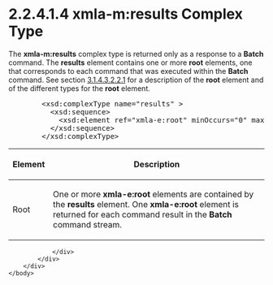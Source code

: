 <html dir="LTR" xmlns:mshelp="http://msdn.microsoft.com/mshelp" xmlns:ddue="http://ddue.schemas.microsoft.com/authoring/2003/5" xmlns:xlink="http://www.w3.org/1999/xlink" xmlns:tool="http://www.microsoft.com/tooltip">
    <head>
        <meta http-equiv="Content-Type" content="text/html; CHARSET=utf-8"></meta>
        <meta name="save" content="history"></meta>
        <title>2.2.4.1.4 xmla-m:results Complex Type</title>
        <xml>
            <mshelp:toctitle title="2.2.4.1.4 xmla-m:results Complex Type"></mshelp:toctitle>
            <mshelp:rltitle title="[MS-SSAS]: xmla-m:results Complex Type"></mshelp:rltitle>
            <mshelp:keyword index="A" term="0f9ccf3d-05d7-4b43-97c3-a3037b1ec2f1"></mshelp:keyword>
            <mshelp:attr name="DCSext.ContentType" value="open specification"></mshelp:attr>
            <mshelp:attr name="AssetID" value="0f9ccf3d-05d7-4b43-97c3-a3037b1ec2f1"></mshelp:attr>
            <mshelp:attr name="TopicType" value="kbRef"></mshelp:attr>
            <mshelp:attr name="DCSext.Title" value="[MS-SSAS]: xmla-m:results Complex Type" />
        </xml>
    </head>
    <body>
        <div id="header">
            <h1 class="heading">2.2.4.1.4 xmla-m:results Complex Type</h1>
        </div>
        <div id="mainSection">
            <div id="mainBody">
                <div id="allHistory" class="saveHistory"></div>
                <div id="sectionSection0" class="section" name="collapseableSection">
                    

<p>The <b>xmla-m:results</b> complex type is returned only as a
response to a <b>Batch</b> command. The <b>results</b> element contains one or
more <b>root</b> elements, one that corresponds to each command that was
executed within the <b>Batch</b> command. See section <a href="b6fe7bf3-bff3-44cf-9506-a114b72792b3.html">3.1.4.3.2.2.1</a> for a
description of the <b>root</b> element and of the different types for the <b>root</b>
element.</p>

<dl>
<dd>
<div><pre>   &lt;xsd:complexType name=&quot;results&quot; &gt;
     &lt;xsd:sequence&gt;
       &lt;xsd:element ref=&quot;xmla-e:root&quot; minOccurs=&quot;0&quot; maxOccurs=&quot;unbounded&quot; /&gt;
     &lt;/xsd:sequence&gt;
   &lt;/xsd:complexType&gt;
</pre></div>
</dd></dl>

<table>
 <thead>
  <tr>
   <th>
   <p>Element</p>
   </th>
   <th>
   <p>Description</p>
   </th>
  </tr>
 </thead>
 <tr>
  <td>
  <p>Root</p>
  </td>
  <td>
  <p>One or more <b>xmla-e:root</b> elements are contained
  by the <b>results</b> element. One <b>xmla-e:root</b> element is returned for
  each command result in the <b>Batch</b> command stream.</p>
  </td>
 </tr>
</table>

<p> </p>


                </div>
            </div>
        </div>
    </body>
</html>